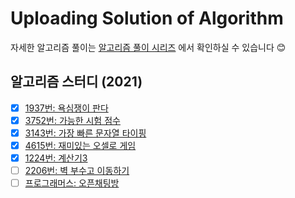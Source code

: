 Uploading Solution of Algorithm
================================
자세한 알고리즘 풀이는 [알고리즘 풀이 시리즈](https://velog.io/@seovalue/series/%EC%95%8C%EA%B3%A0%EB%A6%AC%EC%A6%98) 에서 확인하실 수 있습니다 😊

## 알고리즘 스터디 (2021)
- [X] [1937번: 욕심쟁이 판다](https://github.com/seovalue/Algorithm/blob/master/%EC%86%8C%EC%8A%A4%EC%BD%94%EB%93%9C/python_code/%EC%9A%95%EC%8B%AC%EC%9F%81%EC%9D%B4_%ED%8C%90%EB%8B%A4.py)
- [X] [3752번: 가능한 시험 점수](https://github.com/seovalue/Algorithm/blob/master/%EC%86%8C%EC%8A%A4%EC%BD%94%EB%93%9C/python_code/가능한_시험_점수.py)  
- [X] [3143번: 가장 빠른 문자열 타이핑](https://github.com/seovalue/Algorithm/blob/master/%EC%86%8C%EC%8A%A4%EC%BD%94%EB%93%9C/python_code/가장_빠른_문자열_타이핑.py)
- [X] [4615번: 재미있는 오셀로 게임](https://github.com/seovalue/Algorithm/blob/master/%EC%86%8C%EC%8A%A4%EC%BD%94%EB%93%9C/python_code/재미있는_오셀로_게임.py)  
- [X] [1224번: 계산기3](https://github.com/seovalue/Algorithm/blob/master/%EC%86%8C%EC%8A%A4%EC%BD%94%EB%93%9C/python_code/계산기3.py)   
- [ ] [2206번: 벽 부수고 이동하기](https://github.com/seovalue/Algorithm/blob/master/%EC%86%8C%EC%8A%A4%EC%BD%94%EB%93%9C/python_code/벽_부수고_이동하기.py)    
- [ ] [프로그래머스: 오픈채팅방](https://github.com/seovalue/Algorithm/blob/master/%EC%86%8C%EC%8A%A4%EC%BD%94%EB%93%9C/python_code/오픈채팅방.py)  
